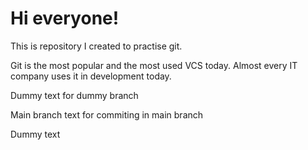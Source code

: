 # Hi everyone!

This is repository I created to practise git.

Git is the most popular and the most used VCS today. Almost every IT company uses it in development today.

Dummy text for dummy branch

Main branch text for commiting in main branch

Dummy text
